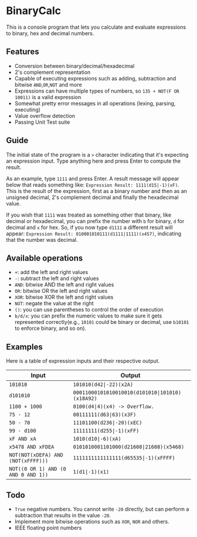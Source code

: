 # BinaryCalc

This is a console program that lets you calculate and evaluate expressions to binary, hex and decimal numbers.

## Features

- Conversion between binary/decimal/hexadecimal
- 2's complement representation
- Capable of executing expressions such as adding, subtraction and bitwise `AND`,`OR`,`NOT` and more
- Expressions can have multiple types of numbers, so `135 + NOT(F OR 10011)` is a valid expression
- Somewhat pretty error messages in all operations (lexing, parsing, executing)
- Value overflow detection
- Passing Unit Test suite

## Guide

The initial state of the program is a `>` character indicating that it's expecting an expression input. Type anything here and press Enter to compute the result.

As an example, type `1111` and press Enter. A result message will appear below that reads something like: `Expression Result: 1111(d15|-1)(xF)`. This is the result of the expression, first as a binary number and then as an unsigned decimal, 2's complement decimal and finally the hexadecimal value.

If you wish that `1111` was treated as something other that binary, like decimal or hexadecimal, you can prefix the number with `b` for binary, `d` for decimal and `x` for hex. So, if you now type `d1111` a different result will appear: `Expression Result: 010001010111(d1111|1111)(x457)`, indicating that the number was decimal.

## Available operations

- `+`: add the left and right values
- `-`: subtract the left and right values
- `AND`: bitwise AND the left and right values
- `OR`: bitwise OR the left and right values
- `XOR`: bitwise XOR the left and right values
- `NOT`: negate the value at the right
- `()`: you can use parentheses to control the order of execution
- `b/d/x`: you can prefix the numeric values to make sure it gets represented correctly(e.g., `10101` could be binary or decimal, use `b10101` to enforce binary, and so on).

## Examples

Here is a table of expression inputs and their respective output.

| Input                               | Output                                          |
|-------------------------------------|-------------------------------------------------|
| `101010`                            | `101010(d42\|-22)(x2A)`                         |
| `d101010`                           | `00011000101010010010(d101010\|101010)(x18A92)` |
| `1100 + 1000`                       | `0100(d4\|4)(x4) -> Overflow.`                  |
| `75 - 12`                           | `00111111(d63\|63)(x3F)`                        |
| `50 - 70`                           | `11101100(d236\|-20)(xEC)`                      |
| `99 - d100`                         | `11111111(d255\|-1)(xFF)`                       |
| `xF AND xA`                         | `1010(d10\|-6)(xA)`                             |
| `x5478 AND xFDEA`                   | `0101010001101000(d21608\|21608)(x5468)`        |
| `NOT(NOT(xDEFA) AND (NOT(xFFFF)))` | `1111111111111111(d65535\|-1)(xFFFF)`           |
| `NOT((0 OR 1) AND (0 AND 0 AND 1))` | `1(d1\|-1)(x1)`                                 |

## Todo

- `True` negative numbers. You cannot write `-20` directly, but can perform a subtraction that results in the value `-20`.
- Implement more bitwise operations such as `XOR`, `NOR` and others.
- IEEE floating point numbers
